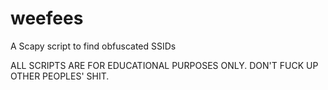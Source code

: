 # weefees
A Scapy script to find obfuscated SSIDs

ALL SCRIPTS ARE FOR EDUCATIONAL PURPOSES ONLY. DON'T FUCK UP OTHER PEOPLES' SHIT.
